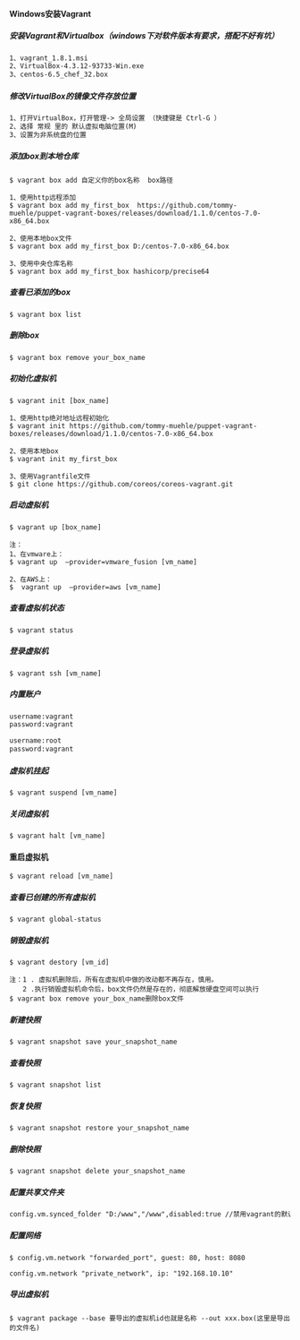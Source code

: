 #### Windows安装Vagrant

##### 安装Vagrant和Virtualbox（windows下对软件版本有要求，搭配不好有坑）

```tex
1、vagrant_1.8.1.msi
2、VirtualBox-4.3.12-93733-Win.exe
3、centos-6.5_chef_32.box
```

##### 修改VirtualBox的镜像文件存放位置

```tex
1、打开VirtualBox，打开管理-> 全局设置 （快捷键是 Ctrl-G ）
2、选择 常规 里的 默认虚拟电脑位置(M)
3、设置为非系统盘的位置
```

##### 添加box到本地仓库

```shell
$ vagrant box add 自定义你的box名称  box路径

1、使用http远程添加
$ vagrant box add my_first_box  https://github.com/tommy-muehle/puppet-vagrant-boxes/releases/download/1.1.0/centos-7.0-x86_64.box

2、使用本地box文件
$ vagrant box add my_first_box D:/centos-7.0-x86_64.box

3、使用中央仓库名称
$ vagrant box add my_first_box hashicorp/precise64
```

##### 查看已添加的box

```shell
$ vagrant box list
```

##### 删除box

```shell
$ vagrant box remove your_box_name
```

##### 初始化虚拟机

```shell
$ vagrant init [box_name]

1、使用http绝对地址远程初始化
$ vagrant init https://github.com/tommy-muehle/puppet-vagrant-boxes/releases/download/1.1.0/centos-7.0-x86_64.box

2、使用本地box
$ vagrant init my_first_box

3、使用Vagrantfile文件
$ git clone https://github.com/coreos/coreos-vagrant.git

```

##### 启动虚拟机

```shell
$ vagrant up [box_name]

注： 
1、在vmware上：
$ vagrant up  –provider=vmware_fusion [vm_name]

2、在AWS上：
$  vagrant up  –provider=aws [vm_name]
```


##### 查看虚拟机状态

```shell
$ vagrant status
```

##### 登录虚拟机

```shell
$ vagrant ssh [vm_name]
```

##### 内置账户

```tex
username:vagrant 
password:vagrant

username:root 
password:vagrant
```

##### 虚拟机挂起

```shell
$ vagrant suspend [vm_name]
```

##### 关闭虚拟机

```shell
$ vagrant halt [vm_name]
```

#### 重启虚拟机

```shell
$ vagrant reload [vm_name]
```

##### 查看已创建的所有虚拟机

```shell
$ vagrant global-status
```


##### 销毁虚拟机

```shell
$ vagrant destory [vm_id]

注：1 . 虚拟机删除后，所有在虚拟机中做的改动都不再存在，慎用。 
　　2 .执行销毁虚拟机命令后，box文件仍然是存在的，彻底解放硬盘空间可以执行 
$ vagrant box remove your_box_name删除box文件
```

##### 新建快照

```shell
$ vagrant snapshot save your_snapshot_name
```

##### 查看快照

```shell
$ vagrant snapshot list
```

##### 恢复快照

```shell
$ vagrant snapshot restore your_snapshot_name
```

##### 删除快照

```shell
$ vagrant snapshot delete your_snapshot_name
```

##### 配置共享文件夹

```tex
config.vm.synced_folder "D:/www","/www",disabled:true //禁用vagrant的默认共享目录
```


##### 配置网络

```shell
$ config.vm.network "forwarded_port", guest: 80, host: 8080

config.vm.network "private_network", ip: "192.168.10.10"
```

##### 导出虚拟机

```shell
$ vagrant package --base 要导出的虚拟机id也就是名称 --out xxx.box(这里是导出的文件名)
```

